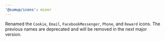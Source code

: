 ```yaml
---
'@sumup/icons': minor
---
```


Renamed the `Cookie`, `Email`, `FacebookMessenger`, `Phone`, and `Reward` icons. The previous names are deprecated and will be removed in the next major version.
